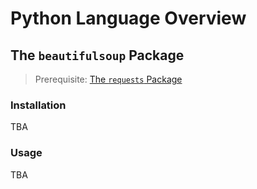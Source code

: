 # Python Language Overview

## The `beautifulsoup` Package

> Prerequisite: [The `requests` Package](/notes/programming-languages/python/packages/requests.md)

### Installation

TBA

### Usage

TBA
